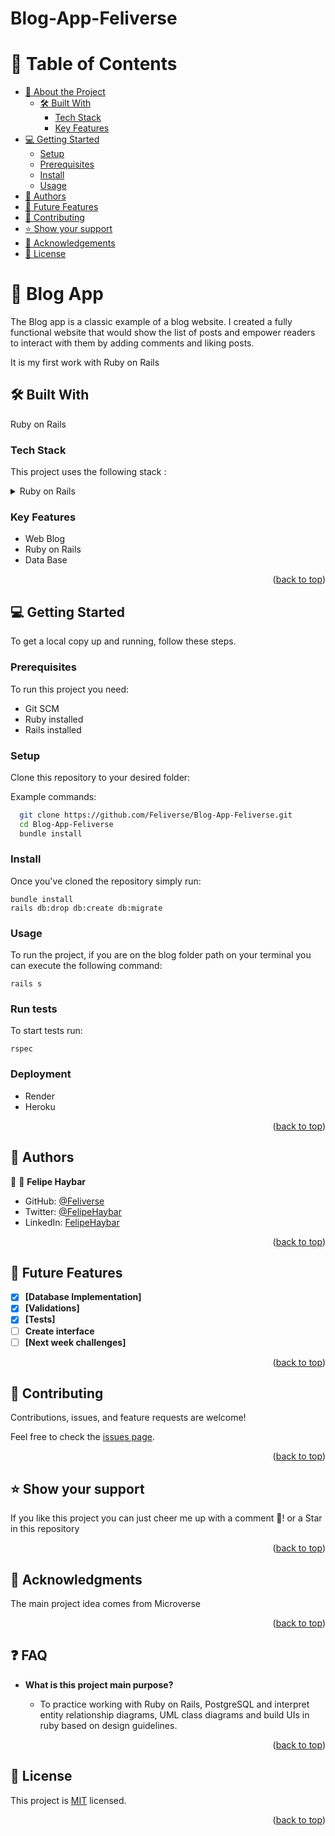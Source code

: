 # Blog-App-Feliverse

<a name="readme-top"></a>
<!-- TABLE OF CONTENTS -->
# 📗 Table of Contents

- [📖 About the Project](#about-project)
  - [🛠 Built With](#built-with)
    - [Tech Stack](#tech-stack)
    - [Key Features](#key-features)
- [💻 Getting Started](#getting-started)
  - [Setup](#setup)
  - [Prerequisites](#prerequisites)
  - [Install](#install)
  - [Usage](#usage)
- [👥 Authors](#authors)
- [🔭 Future Features](#future-features)
- [🤝 Contributing](#contributing)
- [⭐️ Show your support](#support)
- [🙏 Acknowledgements](#acknowledgements)
- [📝 License](#license)

<!-- PROJECT DESCRIPTION -->

# 📖 Blog App <a name="about-project"></a>

The Blog app is a classic example of a blog website. I created a fully functional website that would show the list of posts and empower readers to interact with them by adding comments and liking posts.

It is my first work with Ruby on Rails
## 🛠 Built With <a name="built-with"></a>

Ruby on Rails

### Tech Stack <a name="tech-stack"></a>

 This project uses the following stack :

<details>
  <summary>Ruby on Rails</summary>
</details>

<!-- Features -->

### Key Features <a name="key-features"></a>

<!-- > Describe between 1-3 key features of the application. -->

- Web Blog
- Ruby on Rails
- Data Base


<p align="right">(<a href="#readme-top">back to top</a>)</p>


<!-- GETTING STARTED -->

## 💻 Getting Started <a name="getting-started"></a>

<!-- > Clone the repository by clicking on the 'Code' button and copy the link -->

To get a local copy up and running, follow these steps.

### Prerequisites

To run this project you need:

- Git SCM
- Ruby installed
- Rails installed


### Setup

Clone this repository to your desired folder:

Example commands:

```sh
  git clone https://github.com/Feliverse/Blog-App-Feliverse.git
  cd Blog-App-Feliverse
  bundle install
```

### Install

Once you've cloned the repository simply run:

```
bundle install
rails db:drop db:create db:migrate
```

### Usage

To run the project, if you are on the blog folder path on your terminal you can execute the following command:

```
rails s
```

### Run tests

To start tests run:

```
rspec
```

### Deployment

- Render
- Heroku

<p align="right">(<a href="#readme-top">back to top</a>)</p>


<!-- AUTHORS -->

## 👥 Authors <a name="authors"></a>

👤 👤 **Felipe Haybar**

- GitHub: [@Feliverse](https://github.com/Feliverse)
- Twitter: [@FelipeHaybar](https://twitter.com/FelipeHaybar)
- LinkedIn: [FelipeHaybar](https://linkedin.com/in/FelipeHaybar)

<p align="right">(<a href="#readme-top">back to top</a>)</p>

<!-- FUTURE FEATURES -->

## 🔭 Future Features <a name="future-features"></a>

- [x] **[Database Implementation]**
- [x] **[Validations]**
- [x] **[Tests]**
- [ ] **Create interface**
- [ ] **[Next week challenges]**

<p align="right">(<a href="#readme-top">back to top</a>)</p>

## 🤝 Contributing <a name="contributing"></a>

Contributions, issues, and feature requests are welcome!

Feel free to check the [issues page](../../issues/).

<p align="right">(<a href="#readme-top">back to top</a>)</p>

<!-- SUPPORT -->

## ⭐️ Show your support <a name="support"></a>

If you like this project you can just cheer me up with a comment 🙂! or a Star in this repository

<p align="right">(<a href="#readme-top">back to top</a>)</p>

## 🙏 Acknowledgments <a name="acknowledgements"></a>

The main project idea comes from Microverse

<p align="right">(<a href="#readme-top">back to top</a>)</p>

## ❓ FAQ <a name="faq"></a>

- **What is this project main purpose?**

  - To practice working with Ruby on Rails, PostgreSQL and interpret entity relationship diagrams, UML class diagrams and build UIs in ruby based on design guidelines.

<p align="right">(<a href="#readme-top">back to top</a>)</p>

## 📝 License <a name="license"></a>

This project is [MIT](./LICENSE) licensed.

<p align="right">(<a href="#readme-top">back to top</a>)</p>
